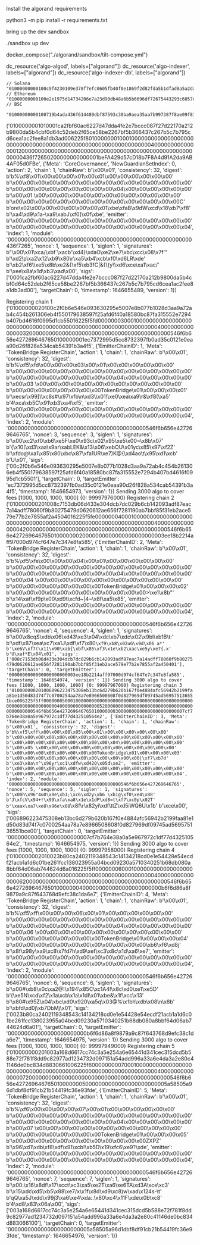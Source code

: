 
Install the algorand requirements

  python3 -m pip  install  -r requirements.txt 

bring up the dev sandbox

  ./sandbox up dev

docker_compose("./algorand/sandbox/tilt-compose.yml")

dc_resource('algo-algod', labels=["algorand"])
dc_resource('algo-indexer', labels=["algorand"])
dc_resource('algo-indexer-db', labels=["algorand"])

    // Solana
    "01000000000100c9f4230109e378f7efc0605fb40f0e1869f2d82fda5b1dfad8a5a2dafee85e033d155c18641165a77a2db6a7afbf2745b458616cb59347e89ae0c7aa3e7cc2d400000000010000000100010000000000000000000000000000000000000000000000000000000000000004000000000000000000000000000000000000000000000000000000000000546f6b656e4272696467650100000001c69a1b1a65dd336bf1df6a77afb501fc25db7fc0938cb08595a9ef473265cb4f",
    // Ethereum
    "01000000000100e2e1975d14734206e7a23d90db48a6b5b6696df72675443293c6057dcb936bf224b5df67d32967adeb220d4fe3cb28be515be5608c74aab6adb31099a478db5c01000000010000000100010000000000000000000000000000000000000000000000000000000000000004000000000000000000000000000000000000000000000000000000000000546f6b656e42726964676501000000020000000000000000000000000290fb167208af455bb137780163b7b7a9a10c16",
    // BSC
        "01000000000100719b4ada436f614489dbf87593c38ba9aea35aa7b997387f8ae09f819806f5654c8d45b6b751faa0e809ccbc294794885efa205bd8a046669464c7cbfb03d183010000000100000001000100000000000000000000000000000000000000000000000000000000000000040000000002c8bb0600000000000000000000000000000000000000000000546f6b656e42726964676501000000040000000000000000000000000290fb167208af455bb137780163b7b7a9a10c16",

('0100000001010001ca2fbf60ac6227d47dda4fe2e7bccc087f27d22170a212b9800da5b4cbf0d64c52deb2f65ce58be2267bf5b366437c267b5c7b795cd6cea1ac2fee8a1db3ad006225f801000000010001000000000000000000000000000000000000000000000000000000000000000400000000000000012000000000000000000000000000000000000000000000000000000000436f72650200000000000001beFA429d57cD18b7F8A4d91A2da9AB4AF05d0FBe',
 {'Meta': 'CoreGovernance',
  'NewGuardianSetIndex': 0,
  'action': 2,
  'chain': 1,
  'chainRaw': b'\x00\x01',
  'consistency': 32,
  'digest': b'b%\xf8\x01\x00\x00\x00\x01\x00\x01\x00\x00\x00\x00\x00\x00'
            b'\x00\x00\x00\x00\x00\x00\x00\x00\x00\x00\x00\x00\x00\x00\x00\x00'
            b'\x00\x00\x00\x00\x00\x00\x00\x00\x00\x04\x00\x00\x00\x00\x00\x00'
            b'\x00\x01 \x00\x00\x00\x00\x00\x00\x00\x00\x00\x00\x00\x00\x00'
            b'\x00\x00\x00\x00\x00\x00\x00\x00\x00\x00\x00\x00\x00\x00\x00C'
            b'ore\x02\x00\x00\x00\x00\x00\x00\x01\xbe\xfaB\x9dW\xcd\x18\xb7\xf8'
            b'\xa4\xd9\x1a-\xa9\xabJ\xf0]\x0f\xbe',
  'emitter': b'\x00\x00\x00\x00\x00\x00\x00\x00\x00\x00\x00\x00\x00\x00\x00\x00'
             b'\x00\x00\x00\x00\x00\x00\x00\x00\x00\x00\x00\x00\x00\x00\x00\x04',
  'index': 1,
  'module': '00000000000000000000000000000000000000000000000000000000436f7265',
  'nonce': 1,
  'sequence': 1,
  'siglen': 1,
  'signatures': b"\x00\x01\xca/\xbf`\xacb'\xd4}\xdaO\xe2\xe7\xbc\xcc\x08\x7f'"
                b'\xd2!p\xa2\x12\xb9\x80\r\xa5\xb4\xcb\xf0\xd6LR\xde'
                b'\xb2\xf6\\\xe5\x8b\xe2&{\xf5\xb3fC|&{\\{y\\\xd6\xce\xa1\xac/'
                b'\xee\x8a\x1d\xb3\xad\x00',
  'sigs': ['0001ca2fbf60ac6227d47dda4fe2e7bccc087f27d22170a212b9800da5b4cbf0d64c52deb2f65ce58be2267bf5b366437c267b5c7b795cd6cea1ac2fee8a1db3ad00'],
  'targetChain': 0,
  'timestamp': 1646655489,
  'version': 1})


Registering chain 1
('01000000020100c2f0b6e546e093630295e5007e8b077b1028d3aa9a72ab4c454b261306eb4f550179638597f25afd6f40a18580bc87fa315552e7294b407bd4616f0995d1cb55016225f5fd0000000300010000000000000000000000000000000000000000000000000000000000000004000000000000000320000000000000000000000000000000000000000000546f6b656e4272696467650100000001ec7372995d5cc8732397fb0ad35c0121e0eaa90d26f828a534cab54391b3a4f5',
 {'EmitterChainID': 1,
  'Meta': 'TokenBridge RegisterChain',
  'action': 1,
  'chain': 1,
  'chainRaw': b'\x00\x01',
  'consistency': 32,
  'digest': b'b%\xf5\xfd\x00\x00\x00\x03\x00\x01\x00\x00\x00\x00\x00\x00'
            b'\x00\x00\x00\x00\x00\x00\x00\x00\x00\x00\x00\x00\x00\x00\x00\x00'
            b'\x00\x00\x00\x00\x00\x00\x00\x00\x00\x04\x00\x00\x00\x00\x00\x00'
            b'\x00\x03 \x00\x00\x00\x00\x00\x00\x00\x00\x00\x00\x00\x00\x00'
            b'\x00\x00\x00\x00\x00\x00\x00\x00TokenBridge\x01\x00\x00\x00\x01'
            b'\xecsr\x99]\\\xc8s#\x97\xfb\n\xd3\\\x01!\xe0\xea\xa9\r&\xf8(\xa5'
            b'4\xca\xb5C\x91\xb3\xa4\xf5',
  'emitter': b'\x00\x00\x00\x00\x00\x00\x00\x00\x00\x00\x00\x00\x00\x00\x00\x00'
             b'\x00\x00\x00\x00\x00\x00\x00\x00\x00\x00\x00\x00\x00\x00\x00\x04',
  'index': 2,
  'module': '000000000000000000000000000000000000000000546f6b656e427269646765',
  'nonce': 3,
  'sequence': 3,
  'siglen': 1,
  'signatures': b'\x00\xc2\xf0\xb6\xe5F\xe0\x93c\x02\x95\xe5\x00~\x8b\x07'
                b'{\x10(\xd3\xaa\x9ar\xabLEK&\x13\x06\xebOU\x01yc\x85\x97\xf2Z'
                b'\xfdo@\xa1\x85\x80\xbc\x87\xfa1UR\xe7)K@{\xd4ao\t\x95\xd1\xcb'
                b'U\x01',
  'sigs': ['00c2f0b6e546e093630295e5007e8b077b1028d3aa9a72ab4c454b261306eb4f550179638597f25afd6f40a18580bc87fa315552e7294b407bd4616f0995d1cb5501'],
  'targetChain': 0,
  'targetEmitter': 'ec7372995d5cc8732397fb0ad35c0121e0eaa90d26f828a534cab54391b3a4f5',
  'timestamp': 1646654973,
  'version': 1})
Sending 3000 algo to cover fees
[1000, 1000, 1000, 1000]
{0: 99997976000}
Registering chain 2
('010000000201008c7153db06d433e304dcb7dc029b6cb142093adf87eac7a14adff78060f9b80275479d0620612ae656f7281190ab7bbf85f31eb2ace579e77b2e7855af2a4504016225f5fe0000000400010000000000000000000000000000000000000000000000000000000000000004000000000000000420000000000000000000000000000000000000000000546f6b656e42726964676501000000020000000000000000000000003ee18b2214aff97000d974cf647e7c347e8fa585',
 {'EmitterChainID': 2,
  'Meta': 'TokenBridge RegisterChain',
  'action': 1,
  'chain': 1,
  'chainRaw': b'\x00\x01',
  'consistency': 32,
  'digest': b'b%\xf5\xfe\x00\x00\x00\x04\x00\x01\x00\x00\x00\x00\x00\x00'
            b'\x00\x00\x00\x00\x00\x00\x00\x00\x00\x00\x00\x00\x00\x00\x00\x00'
            b'\x00\x00\x00\x00\x00\x00\x00\x00\x00\x04\x00\x00\x00\x00\x00\x00'
            b'\x00\x04 \x00\x00\x00\x00\x00\x00\x00\x00\x00\x00\x00\x00\x00'
            b'\x00\x00\x00\x00\x00\x00\x00\x00TokenBridge\x01\x00\x00\x00\x02'
            b'\x00\x00\x00\x00\x00\x00\x00\x00\x00\x00\x00\x00>\xe1\x8b"'
            b'\x14\xaf\xf9p\x00\xd9t\xcfd~|4~\x8f\xa5\x85',
  'emitter': b'\x00\x00\x00\x00\x00\x00\x00\x00\x00\x00\x00\x00\x00\x00\x00\x00'
             b'\x00\x00\x00\x00\x00\x00\x00\x00\x00\x00\x00\x00\x00\x00\x00\x04',
  'index': 2,
  'module': '000000000000000000000000000000000000000000546f6b656e427269646765',
  'nonce': 4,
  'sequence': 4,
  'siglen': 1,
  'signatures': b'\x00\x8cqS\xdb\x06\xd43\xe3\x04\xdc\xb7\xdc\x02\x9bl\xb1B\t:'
                b'\xdf\x87\xea\xc7\xa1J\xdf\xf7\x80`\xf9\xb8\x02uG\x9d\x06 a*'
                b'\xe6V\xf7(\x11\x90\xab{\xbf\x85\xf3\x1e\xb2\xac\xe5y\xe7{.x'
                b'U\xaf*E\x04\x01',
  'sigs': ['008c7153db06d433e304dcb7dc029b6cb142093adf87eac7a14adff78060f9b80275479d0620612ae656f7281190ab7bbf85f31eb2ace579e77b2e7855af2a450401'],
  'targetChain': 0,
  'targetEmitter': '0000000000000000000000003ee18b2214aff97000d974cf647e7c347e8fa585',
  'timestamp': 1646654974,
  'version': 1})
Sending 3000 algo to cover fees
[1000, 1000, 1000, 1000]
{0: 99997967000}
Registering chain 3
('010000000201006896223475308eb13bc6d279b620b167f0e4884afc56942b2199faa81e1d50d83d74f7c0700254aa78a7e8966508608f0d827969df09745ad569575136551bce006225f5ff0000000500010000000000000000000000000000000000000000000000000000000000000004000000000000000520000000000000000000000000000000000000000000546f6b656e42726964676501000000030000000000000000000000007cf7b764e38a0a5e967972c1df77d432510564e2',
 {'EmitterChainID': 3,
  'Meta': 'TokenBridge RegisterChain',
  'action': 1,
  'chain': 1,
  'chainRaw': b'\x00\x01',
  'consistency': 32,
  'digest': b'b%\xf5\xff\x00\x00\x00\x05\x00\x01\x00\x00\x00\x00\x00\x00'
            b'\x00\x00\x00\x00\x00\x00\x00\x00\x00\x00\x00\x00\x00\x00\x00\x00'
            b'\x00\x00\x00\x00\x00\x00\x00\x00\x00\x04\x00\x00\x00\x00\x00\x00'
            b'\x00\x05 \x00\x00\x00\x00\x00\x00\x00\x00\x00\x00\x00\x00\x00'
            b'\x00\x00\x00\x00\x00\x00\x00\x00TokenBridge\x01\x00\x00\x00\x03'
            b'\x00\x00\x00\x00\x00\x00\x00\x00\x00\x00\x00\x00|\xf7\xb7d'
            b'\xe3\x8a\n^\x96yr\xc1\xdfw\xd42Q\x05d\xe2',
  'emitter': b'\x00\x00\x00\x00\x00\x00\x00\x00\x00\x00\x00\x00\x00\x00\x00\x00'
             b'\x00\x00\x00\x00\x00\x00\x00\x00\x00\x00\x00\x00\x00\x00\x00\x04',
  'index': 2,
  'module': '000000000000000000000000000000000000000000546f6b656e427269646765',
  'nonce': 5,
  'sequence': 5,
  'siglen': 1,
  'signatures': b'\x00h\x96"4u0\x8e\xb1;\xc6\xd2y\xb6 \xb1g\xf0\xe4\x88'
                b'J\xfcV\x94+!\x99\xfa\xa8\x1e\x1dP\xd8=t\xf7\xc0p\x02T'
                b'\xaax\xa7\xe8\x96e\x08`\x8f\r\x82yi\xdf\ttZ\xd5iWQ6U\x1b'
                b'\xce\x00',
  'sigs': ['006896223475308eb13bc6d279b620b167f0e4884afc56942b2199faa81e1d50d83d74f7c0700254aa78a7e8966508608f0d827969df09745ad569575136551bce00'],
  'targetChain': 0,
  'targetEmitter': '0000000000000000000000007cf7b764e38a0a5e967972c1df77d432510564e2',
  'timestamp': 1646654975,
  'version': 1})
Sending 3000 algo to cover fees
[1000, 1000, 1000, 1000]
{0: 99997958000}
Registering chain 4
('0100000002010023b80ca2402119348543c14134218cd0e1e54428e54ecdf21acb1a1d6c01be261fcc138023955a04bcd09230a5710340251b68db080a8bbf64d06ab744624d6a016225f5ff0000000600010000000000000000000000000000000000000000000000000000000000000004000000000000000620000000000000000000000000000000000000000000546f6b656e4272696467650100000004000000000000000000000000b6f6d86a8f9879a9c87f643768d9efc38c1da6e7',
 {'EmitterChainID': 4,
  'Meta': 'TokenBridge RegisterChain',
  'action': 1,
  'chain': 1,
  'chainRaw': b'\x00\x01',
  'consistency': 32,
  'digest': b'b%\xf5\xff\x00\x00\x00\x06\x00\x01\x00\x00\x00\x00\x00\x00'
            b'\x00\x00\x00\x00\x00\x00\x00\x00\x00\x00\x00\x00\x00\x00\x00\x00'
            b'\x00\x00\x00\x00\x00\x00\x00\x00\x00\x04\x00\x00\x00\x00\x00\x00'
            b'\x00\x06 \x00\x00\x00\x00\x00\x00\x00\x00\x00\x00\x00\x00\x00'
            b'\x00\x00\x00\x00\x00\x00\x00\x00TokenBridge\x01\x00\x00\x00\x04'
            b'\x00\x00\x00\x00\x00\x00\x00\x00\x00\x00\x00\x00\xb6\xf6\xd8j'
            b'\x8f\x98y\xa9\xc8\x7fd7h\xd9\xef\xc3\x8c\x1d\xa6\xe7',
  'emitter': b'\x00\x00\x00\x00\x00\x00\x00\x00\x00\x00\x00\x00\x00\x00\x00\x00'
             b'\x00\x00\x00\x00\x00\x00\x00\x00\x00\x00\x00\x00\x00\x00\x00\x04',
  'index': 2,
  'module': '000000000000000000000000000000000000000000546f6b656e427269646765',
  'nonce': 6,
  'sequence': 6,
  'siglen': 1,
  'signatures': b'\x00#\xb8\x0c\xa2@!\x194\x85C\xc1A4!\x8c\xd0\xe1\xe5D'
                b'(\xe5N\xcd\xf2\x1a\xcb\x1a\x1dl\x01\xbe&\x1f\xcc\x13'
                b'\x80#\x95Z\x04\xbc\xd0\x920\xa5q\x03@%\x1bh\xdb\x08\n\x8b'
                b'\xbfd\xd0j\xb7DbMj\x01',
  'sigs': ['0023b80ca2402119348543c14134218cd0e1e54428e54ecdf21acb1a1d6c01be261fcc138023955a04bcd09230a5710340251b68db080a8bbf64d06ab744624d6a01'],
  'targetChain': 0,
  'targetEmitter': '000000000000000000000000b6f6d86a8f9879a9c87f643768d9efc38c1da6e7',
  'timestamp': 1646654975,
  'version': 1})
Sending 3000 algo to cover fees
[1000, 1000, 1000, 1000]
{0: 99997949000}
Registering chain 5
('010000000201003a168d6617cc74c3a5e254a6e65441d341cec315dcd5b588e72f781f8dd9c82977ad1234732d097151a54add996a33a6e4da3a2e80c41146de0bc834d8830661006225f6000000000700010000000000000000000000000000000000000000000000000000000000000004000000000000000720000000000000000000000000000000000000000000546f6b656e42726964676501000000050000000000000000000000005a58505a96d1dbf8df91cb21b54419fc36e93fde',
 {'EmitterChainID': 5,
  'Meta': 'TokenBridge RegisterChain',
  'action': 1,
  'chain': 1,
  'chainRaw': b'\x00\x01',
  'consistency': 32,
  'digest': b'b%\xf6\x00\x00\x00\x00\x07\x00\x01\x00\x00\x00\x00\x00\x00'
            b'\x00\x00\x00\x00\x00\x00\x00\x00\x00\x00\x00\x00\x00\x00\x00\x00'
            b'\x00\x00\x00\x00\x00\x00\x00\x00\x00\x04\x00\x00\x00\x00\x00\x00'
            b'\x00\x07 \x00\x00\x00\x00\x00\x00\x00\x00\x00\x00\x00\x00\x00'
            b'\x00\x00\x00\x00\x00\x00\x00\x00TokenBridge\x01\x00\x00\x00\x05'
            b'\x00\x00\x00\x00\x00\x00\x00\x00\x00\x00\x00\x00ZXPZ'
            b'\x96\xd1\xdb\xf8\xdf\x91\xcb!\xb5D\x19\xfc6\xe9?\xde',
  'emitter': b'\x00\x00\x00\x00\x00\x00\x00\x00\x00\x00\x00\x00\x00\x00\x00\x00'
             b'\x00\x00\x00\x00\x00\x00\x00\x00\x00\x00\x00\x00\x00\x00\x00\x04',
  'index': 2,
  'module': '000000000000000000000000000000000000000000546f6b656e427269646765',
  'nonce': 7,
  'sequence': 7,
  'siglen': 1,
  'signatures': b'\x00:\x16\x8df\x17\xcct\xc3\xa5\xe2T\xa6\xe6TA\xd3A\xce\xc3'
                b'\x15\xdc\xd5\xb5\x88\xe7/x\x1f\x8d\xd9\xc8)w\xad\x124s-\t'
                b'qQ\xa5J\xdd\x99j3\xa6\xe4\xda:.\x80\xc4\x11F\xde\x0b\xc8'
                b'4\xd8\x83\x06a\x00',
  'sigs': ['003a168d6617cc74c3a5e254a6e65441d341cec315dcd5b588e72f781f8dd9c82977ad1234732d097151a54add996a33a6e4da3a2e80c41146de0bc834d883066100'],
  'targetChain': 0,
  'targetEmitter': '0000000000000000000000005a58505a96d1dbf8df91cb21b54419fc36e93fde',
  'timestamp': 1646654976,
  'version': 1})
